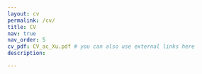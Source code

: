 ```yaml
---
layout: cv
permalink: /cv/
title: CV
nav: true
nav_order: 5
cv_pdf: CV_ac_Xu.pdf # you can also use external links here
description:

---
```

